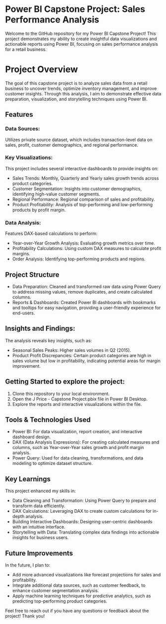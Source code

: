 # Power BI Capstone Project: Sales Performance Analysis

Welcome to the GitHub repository for my Power BI Capstone Project! This project demonstrates my ability to create insightful data visualizations and actionable reports using Power BI, focusing on sales performance analysis for a retail business.

# Project Overview
The goal of this capstone project is to analyze sales data from a retail business to uncover trends, optimize inventory management, and improve customer insights. Through this analysis, I aim to demonstrate effective data preparation, visualization, and storytelling techniques using Power BI.

## Features

### Data Sources: 
Utilizes private source dataset, which includes transaction-level data on sales, profit, customer demographics, and regional performance.
### Key Visualizations: 
This project includes several interactive dashboards to provide insights on:
- Sales Trends: Monthly, Quarterly and Yearly sales growth trends across product categories.
- Customer Segmentation: Insights into customer demographics, identifying high-value customer segments.
- Regional Performance: Regional comparison of sales and profitability.
- Product Profitability: Analysis of top-performing and low-performing products by profit margin.

### Data Analysis: 
Features DAX-based calculations to perform:
- Year-over-Year Growth Analysis: Evaluating growth metrics over time.
- Profitability Calculations: Using custom DAX measures to calculate profit margins.
- Order Analysis: Identifying top-performing products and regions.

## Project Structure

- Data Preparation: Cleaned and transformed raw data using Power Query to address missing values, remove duplicates, and create calculated columns.
- Reports & Dashboards: Created Power BI dashboards with bookmarks and tooltips for easy navigation, providing a user-friendly experience for end-users.

## Insights and Findings: 
The analysis reveals key insights, such as:
- Seasonal Sales Peaks: Higher sales volumes in Q2 (2015).
- Product Profit Discrepancies: Certain product categories are high in sales volume but low in profitability, indicating potential areas for margin improvement.


## Getting Started to explore the project:

1. Clone this repository to your local environment.
2. Open the J Price - Capstone Project.pbix file in Power BI Desktop.
3. Explore the reports and interactive visualizations within the file.

## Tools & Technologies Used
- Power BI: For data visualization, report creation, and interactive dashboard design.
- DAX (Data Analysis Expressions): For creating calculated measures and columns, such as Year-over-Year sales growth and profit margin analysis.
- Power Query: Used for data cleaning, transformations, and data modeling to optimize dataset structure.

## Key Learnings
This project enhanced my skills in:

- Data Cleaning and Transformation: Using Power Query to prepare and transform data efficiently.
- DAX Calculations: Leveraging DAX to create custom calculations for in-depth analysis.
- Building Interactive Dashboards: Designing user-centric dashboards with an intuitive interface.
- Storytelling with Data: Translating complex data findings into actionable insights for business users.

## Future Improvements
In the future, I plan to:

- Add more advanced visualizations like forecast projections for sales and profitability.
- Integrate additional data sources, such as customer feedback, to enhance customer segmentation analysis.
- Apply machine learning techniques for predictive analytics, such as predicting top-performing product categories.



Feel free to reach out if you have any questions or feedback about the project! Thank you!


